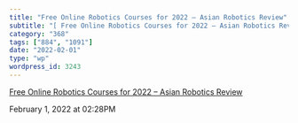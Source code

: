 ```yaml
---
title: "Free Online Robotics Courses for 2022 – Asian Robotics Review"
subtitle: "[ Free Online Robotics Courses for 2022 – Asian Robotics Review](https://asianroboticsreview.com/hom..."
category: "368"
tags: ["884", "1091"]
date: "2022-02-01"
type: "wp"
wordpress_id: 3243
---
```

[ Free Online Robotics Courses for 2022 – Asian Robotics Review](https://asianroboticsreview.com/home584-html)
 
February 1, 2022 at 02:28PM